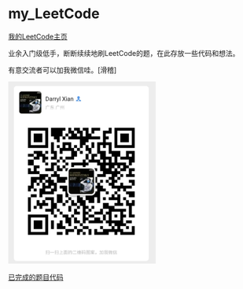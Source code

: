 # my_LeetCode
[我的LeetCode主页](https://leetcode-cn.com/u/darryl-xian/)

业余入门级低手，断断续续地刷LeetCode的题，在此存放一些代码和想法。

有意交流者可以加我微信哇。[滑稽]

<img src="qr.jpg" hight="400" width="300" />

[已完成的题目代码](Solutions.py)
